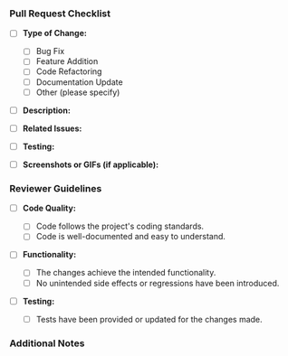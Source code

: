 ### Pull Request Checklist

- [ ] **Type of Change:**

  - [ ] Bug Fix
  - [ ] Feature Addition
  - [ ] Code Refactoring
  - [ ] Documentation Update
  - [ ] Other (please specify)

- [ ] **Description:**
<!-- Briefly describe the changes introduced by this pull request. -->

- [ ] **Related Issues:**
<!-- Mention any related issues using the format "Fixes #123" or "Resolves #456". -->

- [ ] **Testing:**
<!-- Describe the testing steps you've taken or the reasoning behind not providing tests for this change. -->

- [ ] **Screenshots or GIFs (if applicable):**
<!-- Include visual representations of the changes if relevant. -->

### Reviewer Guidelines

- [ ] **Code Quality:**

  - [ ] Code follows the project's coding standards.
  - [ ] Code is well-documented and easy to understand.

- [ ] **Functionality:**

  - [ ] The changes achieve the intended functionality.
  - [ ] No unintended side effects or regressions have been introduced.

- [ ] **Testing:**

  - [ ] Tests have been provided or updated for the changes made.

### Additional Notes

<!-- Add any additional information or context that might be helpful for reviewers. -->
